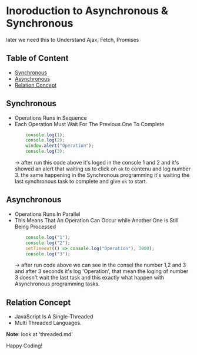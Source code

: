 # Inoroduction to Asynchronous & Synchronous
  later we need this to Understand Ajax, Fetch, Promises


## Table of Content
- [Synchronous](#synchronous) 
- [Asynchronous](#asynchronous) 
- [Relation Concept](#relation-concept) 
 
## Synchronous
- Operations Runs in Sequence
- Each Operation Must Wait For The Previous One To Complete
  ```js
      console.log(1);
      console.log(2);
      window.alert("Operation");
      console.log(3);
  ```
  -> after run this code above it's loged in the console 1 and 2 and it's showed an alert that waiting us to click on `ok` to contenu and log number 3. the same happening in the Synchronous programming it's waiting the last synchronous task to complete and give `ok` to start.

## Asynchronous
- Operations Runs In Parallel
- This Means That An Operation Can Occur while Another One Is Still Being Processed
  ```js
      console.log("1");
      console.log("2");
      setTimeout(() => console.log("Operation"), 3000);
      console.log("3");
  ```
  -> after run code above we can see in the consel the number 1,2 and 3 and after 3 seconds it's log 'Operation', that mean the loging of number 3 doesn't wait the last task and this exactly what happen with Asynchronous programming tasks.

## Relation Concept

- JavaScript Is A Single-Threaded
- Multi Threaded Languages.

**Note**: look at 'threaded.md'

Happy Coding!